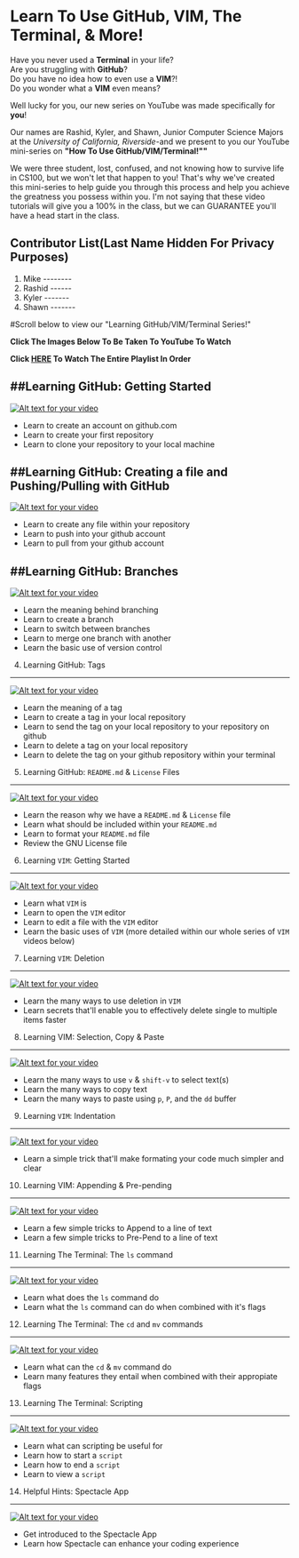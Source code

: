 Learn To Use GitHub, VIM, The Terminal, & More!
===
Have you never used a **Terminal** in your life?  
Are you struggling with **GitHub**?  
Do you have no idea how to even use a **VIM**?!  
Do you wonder what a **VIM** even means?

Well lucky for you, our new series on YouTube was made specifically for **you**!

Our names are Rashid, Kyler, and Shawn, Junior Computer Science Majors at the *University of California, Riverside*-and we present to you our YouTube mini-series on **"How To Use GitHub/VIM/Terminal!""**  

We were three student, lost, confused, and not knowing how to survive life in CS100, but we won't let that happen to you! That's why we've created this mini-series to help guide you through this process and help you achieve the greatness you possess within you. I'm not saying that these video tutorials will give you a 100% in the class, but we can GUARANTEE you'll have a head start in the class.

Contributor List(Last Name Hidden For Privacy Purposes)
---
1. Mike --------
2. Rashid ------
3. Kyler -------
4. Shawn -------


#Scroll below to view our "Learning GitHub/VIM/Terminal Series!"

**Click The Images Below To Be Taken To YouTube To Watch**

**Click [HERE](https://www.youtube.com/watch?v=V5eSFwYpufs&list=PLQ6W7BIxh4zvhBTcir1Flhf-nTfSxbeHP) To Watch The Entire Playlist In Order**


##Learning GitHub: Getting Started
--------

[![Alt text for your video](http://img.youtube.com/vi/Fv5Cy8i14ck/0.jpg)](https://www.youtube.com/watch?v=Fv5Cy8i14ck)
* Learn to create an account on github.com  
* Learn to create your first repository  
* Learn to clone your repository to your local machine  


##Learning GitHub: Creating a file and Pushing/Pulling with GitHub
---

[![Alt text for your video](http://img.youtube.com/vi/8vrVJT29K58/0.jpg)](https://www.youtube.com/watch?v=8vrVJT29K58)
* Learn to create any file within your repository
* Learn to push into your github account
* Learn to pull from your github account


##Learning GitHub: Branches
---

[![Alt text for your video](http://img.youtube.com/vi/aNWihbLj75Q/0.jpg)](https://www.youtube.com/watch?v=aNWihbLj75Q)
* Learn the meaning behind branching
* Learn to create a branch
* Learn to switch between branches
* Learn to merge one branch with another
* Learn the basic use of version control


4. Learning GitHub: Tags
---

[![Alt text for your video](http://img.youtube.com/vi/Qf9-iMzz8tU/0.jpg)](https://www.youtube.com/watch?v=Qf9-iMzz8tU)
* Learn the meaning of a tag
* Learn to create a tag in your local repository
* Learn to send the tag on your local repository to your repository on github
* Learn to delete a tag on your local repository
* Learn to delete the tag on your github repository within your terminal


5. Learning GitHub: `README.md` & `License` Files
---

[![Alt text for your video](http://img.youtube.com/vi/HZaB8uVMXAg/0.jpg)](https://www.youtube.com/watch?v=HZaB8uVMXAg)
* Learn the reason why we have a `README.md` & `License` file
* Learn what should be included within your `README.md`
* Learn to format your `README.md` file
* Review the GNU License file


6. Learning `VIM`: Getting Started
---

[![Alt text for your video](http://img.youtube.com/vi/jQkyU6bgMIs/0.jpg)](https://www.youtube.com/watch?v=jQkyU6bgMIs)
* Learn what `VIM` is
* Learn to open the `VIM` editor
* Learn to edit a file with the `VIM` editor
* Learn the basic uses of `VIM` (more detailed within our whole series of `VIM` videos below)


7. Learning `VIM`: Deletion
---

[![Alt text for your video](http://img.youtube.com/vi/qjJ3nIcExhE/0.jpg)](https://www.youtube.com/watch?v=qjJ3nIcExhE)
* Learn the many ways to use deletion in `VIM`
* Learn secrets that'll enable you to effectively delete single to multiple items faster


8. Learning VIM: Selection, Copy & Paste
---

[![Alt text for your video](http://img.youtube.com/vi/-DN_xww8jOM/0.jpg)](https://www.youtube.com/watch?v=-DN_xww8jOM)
* Learn the many ways to use `v` & `shift-v` to select text(s)
* Learn the many ways to copy text
* Learn the many ways to paste using `p`, `P`, and the `dd` buffer

9. Learning `VIM`: Indentation
---

[![Alt text for your video](http://img.youtube.com/vi/UAcSoRLRLug/0.jpg)](https://www.youtube.com/watch?v=UAcSoRLRLug)
* Learn a simple trick that'll make formating your code much simpler and clear


10. Learning VIM: Appending & Pre-pending
---

[![Alt text for your video](http://img.youtube.com/vi/j9MueYcWJbg/0.jpg)](https://www.youtube.com/watch?v=j9MueYcWJbg)
* Learn a few simple tricks to Append to a line of text
* Learn a few simple tricks to Pre-Pend to a line of text


11. Learning The Terminal: The `ls` command
---

[![Alt text for your video](http://img.youtube.com/vi/RMxvcc_QUUI/0.jpg)](https://www.youtube.com/watch?v=RMxvcc_QUUI)
* Learn what does the `ls` command do
* Learn what the `ls` command can do when combined with it's flags


12. Learning The Terminal: The `cd` and `mv` commands
---

[![Alt text for your video](http://img.youtube.com/vi/xzN-sY5oyFk/0.jpg)](https://www.youtube.com/watch?v=xzN-sY5oyFk)
* Learn what can the `cd` & `mv` command do
* Learn many features they entail when combined with their appropiate flags


13. Learning The Terminal: Scripting
---

[![Alt text for your video](http://img.youtube.com/vi/XGfmOQMETbY/0.jpg)](https://www.youtube.com/watch?v=XGfmOQMETbY)
* Learn what can scripting be useful for
* Learn how to start a `script`
* Learn how to end a `script`
* Learn to view a `script`


14. Helpful Hints: Spectacle App
---

[![Alt text for your video](http://img.youtube.com/vi/-PWJe6vr0rk/0.jpg)](https://www.youtube.com/watch?v=-PWJe6vr0rk)
* Get introduced to the Spectacle App
* Learn how Spectacle can enhance your coding experience
